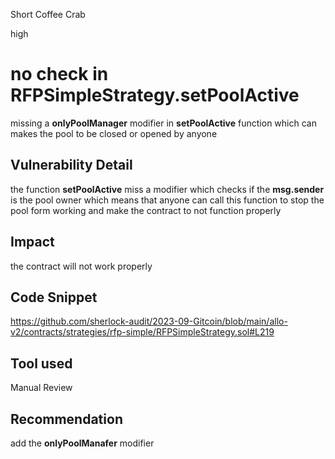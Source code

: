 Short Coffee Crab

high

# no check in RFPSimpleStrategy.setPoolActive
missing  a **onlyPoolManager** modifier in   **setPoolActive** function which can makes the pool to be closed or opened by anyone 
## Vulnerability Detail
the function **setPoolActive** miss a modifier which checks if the  **msg.sender** is the pool owner which means that anyone can call this function to stop the pool form working and make the contract to not function properly 
## Impact
the contract  will not work properly 


## Code Snippet
https://github.com/sherlock-audit/2023-09-Gitcoin/blob/main/allo-v2/contracts/strategies/rfp-simple/RFPSimpleStrategy.sol#L219
## Tool used

Manual Review

## Recommendation
add the **onlyPoolManafer** modifier 